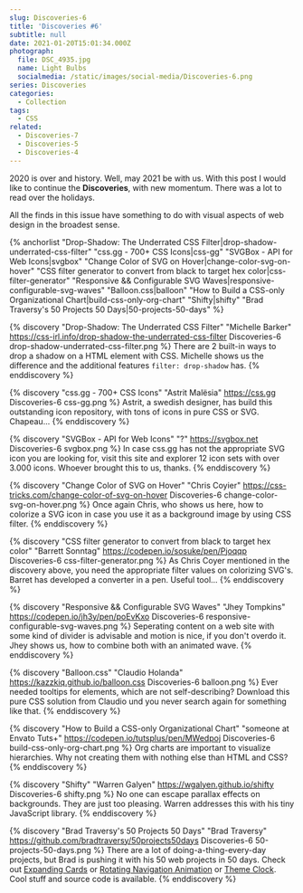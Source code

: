 ```yaml
---
slug: Discoveries-6
title: 'Discoveries #6'
subtitle: null
date: 2021-01-20T15:01:34.000Z
photograph:
  file: DSC_4935.jpg
  name: Light Bulbs
  socialmedia: /static/images/social-media/Discoveries-6.png
series: Discoveries
categories:
  - Collection
tags:
  - CSS
related:
  - Discoveries-7
  - Discoveries-5
  - Discoveries-4
---
```


2020 is over and history. Well, may 2021 be with us. With this post I would like to continue the **Discoveries**, with new momentum. There was a lot to read over the holidays.

All the finds in this issue have something to do with visual aspects of web design in the broadest sense.

{% anchorlist 
"Drop-Shadow: The Underrated CSS Filter|drop-shadow-underrated-css-filter"
"css.gg - 700+ CSS Icons|css-gg"
"SVGBox - API for Web Icons|svgbox"
"Change Color of SVG on Hover|change-color-svg-on-hover"
"CSS filter generator to convert from black to target hex color|css-filter-generator"
"Responsive && Configurable SVG Waves|responsive-configurable-svg-waves"
"Balloon.css|balloon"
"How to Build a CSS-only Organizational Chart|build-css-only-org-chart"
"Shifty|shifty"
"Brad Traversy's 50 Projects 50 Days|50-projects-50-days"
%}

<!-- more -->

{% discovery "Drop-Shadow: The Underrated CSS Filter" "Michelle Barker" https://css-irl.info/drop-shadow-the-underrated-css-filter Discoveries-6 drop-shadow-underrated-css-filter.png %}
There are 2 built-in ways to drop a shadow on a HTML element with CSS. Michelle shows us the difference and the additional features ``filter: drop-shadow`` has.
{% enddiscovery %}

{% discovery "css.gg - 700+ CSS Icons" "Astrit Malësia" https://css.gg Discoveries-6 css-gg.png %}
Astrit, a swedish designer, has build this outstanding icon repository, with tons of icons in pure CSS or SVG. Chapeau...
{% enddiscovery %}

{% discovery "SVGBox - API for Web Icons" "?" https://svgbox.net Discoveries-6 svgbox.png %}
In case css.gg has not the appropriate SVG icon you are looking for, visit this site and explorer 12 icon sets with over 3.000 icons. Whoever brought this to us, thanks.
{% enddiscovery %}

{% discovery "Change Color of SVG on Hover" "Chris Coyier" https://css-tricks.com/change-color-of-svg-on-hover Discoveries-6 change-color-svg-on-hover.png %}
Once again Chris, who shows us here, how to colorize a SVG icon in case you use it as a background image by using CSS filter.
{% enddiscovery %}

{% discovery "CSS filter generator to convert from black to target hex color" "Barrett Sonntag" https://codepen.io/sosuke/pen/Pjoqqp Discoveries-6 css-filter-generator.png %}
As Chris Coyer mentioned in the discovery above, you need the appropriate filter values on colorizing SVG's. Barret has developed a converter in a pen. Useful tool...
{% enddiscovery %}

{% discovery "Responsive && Configurable SVG Waves" "Jhey Tompkins" https://codepen.io/jh3y/pen/poEvKxo Discoveries-6 responsive-configurable-svg-waves.png %}
Seperating content on a web site with some kind of divider is advisable  and motion is nice, if you don't overdo it.  Jhey shows us, how to combine both with an animated wave.
{% enddiscovery %}

{% discovery "Balloon.css" "Claudio Holanda" https://kazzkiq.github.io/balloon.css Discoveries-6 balloon.png %}
Ever needed tooltips for elements, which are not self-describing? Download this pure CSS solution from Claudio und you never search again for something like that.
{% enddiscovery %}

{% discovery "How to Build a CSS-only Organizational Chart" "someone at Envato Tuts+" https://codepen.io/tutsplus/pen/MWedpoj Discoveries-6 build-css-only-org-chart.png %}
Org charts are important to visualize hierarchies. Why not creating them with nothing else than HTML and CSS?
{% enddiscovery %}

{% discovery "Shifty" "Warren Galyen" https://wgalyen.github.io/shifty Discoveries-6 shifty.png %}
No one can escape parallax effects on backgrounds. They are just too pleasing. Warren addresses this with his tiny JavaScript library.
{% enddiscovery %}

{% discovery "Brad Traversy's 50 Projects 50 Days" "Brad Traversy" https://github.com/bradtraversy/50projects50days Discoveries-6 50-projects-50-days.png %}
There are a lot of doing-a-thing-every-day projects, but Brad is pushing it with his 50 web projects in 50 days. Check out [Expanding Cards](https://50projects50days.com/projects/expanding-cards/) or [Rotating Navigation Animation](https://50projects50days.com/projects/rotating-navigation-animation/) or [Theme Clock](https://50projects50days.com/projects/theme-clock/). Cool stuff and source code is available.
{% enddiscovery %}
